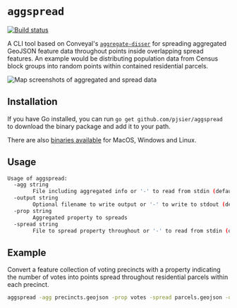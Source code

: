 # `aggspread`

[![Build status](https://github.com/pjsier/aggspread/workflows/CI/badge.svg)](https://github.com/pjsier/aggspread/actions?query=workflow%3ACI)

A CLI tool based on Conveyal's [`aggregate-disser`](https://github.com/conveyal/aggregate-disser/) for spreading aggregated GeoJSON feature data throughout points inside overlapping spread features. An example would be distributing population data from Census block groups into random points within contained residential parcels.

![Map screenshots of aggregated and spread data](./img/example.jpg "Map screenshots of aggregated and spread data")

## Installation

If you have Go installed, you can run `go get github.com/pjsier/aggspread` to download the binary package and add it to your path.

There are also [binaries available](https://github.com/pjsier/aggspread/releases) for MacOS, Windows and Linux.

## Usage

```bash
Usage of aggspread:
  -agg string
        File including aggregated info or '-' to read from stdin (default "-")
  -output string
        Optional filename to write output or '-' to write to stdout (default "-")
  -prop string
        Aggregated property to spreads
  -spread string
        File to spread property throughout or '-' to read from stdin (default: value in 'agg')
```

## Example

Convert a feature collection of voting precincts with a property indicating the number of votes into points spread throughout residential parcels within each precinct.

```bash
aggspread -agg precincts.geojson -prop votes -spread parcels.geojson -output output.csv
```
